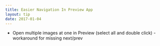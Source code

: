 ```yaml
---
title: Easier Navigation In Preview App
layout: tip
date: 2017-01-04
---
```


* Open multiple images at one in Preview (select all and double click) - workaround for missing next/prev 
